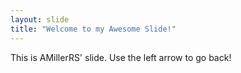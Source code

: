 ```yaml
---
layout: slide
title: "Welcome to my Awesome Slide!"
---
```

This is AMillerRS' slide.
Use the left arrow to go back!
